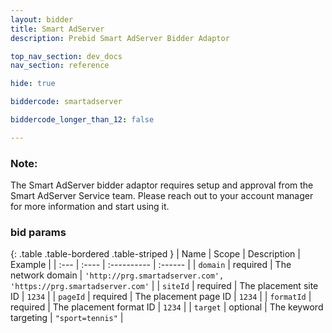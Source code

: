 ```yaml
---
layout: bidder
title: Smart AdServer
description: Prebid Smart AdServer Bidder Adaptor

top_nav_section: dev_docs
nav_section: reference

hide: true

biddercode: smartadserver

biddercode_longer_than_12: false

---
```


### Note:
The Smart AdServer bidder adaptor requires setup and approval from the Smart AdServer Service team. Please reach out to your account manager for more information and start using it.

### bid params

{: .table .table-bordered .table-striped }
| Name | Scope | Description | Example |
| :--- | :---- | :---------- | :------ |
| `domain` | required | The network domain | `'http://prg.smartadserver.com', 'https://prg.smartadserver.com'` |
| `siteId` | required | The placement site ID | `1234` |
| `pageId` | required | The placement page ID | `1234` |
| `formatId` | required | The placement format ID | `1234` |
| `target` | optional | The keyword targeting | `"sport=tennis"` |
